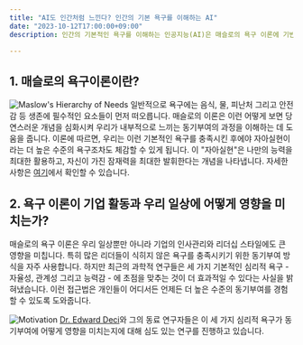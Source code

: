 ```yaml
---
title: "AI도 인간처럼 느낀다? 인간의 기본 욕구를 이해하는 AI"
date: "2023-10-12T17:00:00+09:00"
description: 인간의 기본적인 욕구를 이해하는 인공지능(AI)은 매슬로의 욕구 이론에 기반을 두고 있습니다. 이 블로그에서는 이러한 AI가 인간과 어떻게 효과적으로 상호작용할 수 있는지 탐색합니다.

---
```


## 1. 매슬로의 욕구이론이란?
![Maslow's Hierarchy of Needs](https://upload.wikimedia.org/wikipedia/commons/6/60/Maslow's_Hierarchy_of_Needs.svg)
일반적으로 욕구에는 음식, 물, 피난처 그리고 안전감 등 생존에 필수적인 요소들이 먼저 떠오릅니다. 매슬로의 이론은 이런 어떻게 보면 당연스러운 개념을 심화시켜 우리가 내부적으로 느끼는 동기부여의 과정을 이해하는 데 도움을 줍니다. 이론에 따르면, 우리는 이런 기본적인 욕구를 충족시킨 후에야 자아실현이라는 더 높은 수준의 욕구조차도 체감할 수 있게 됩니다. 이 "자아실현"은 나만의 능력을 최대한 활용하고, 자신이 가진 잠재력을 최대한 발휘한다는 개념을 나타냅니다. 자세한 사항은 [여기](http://psychology.about.com/od/theoriesofpersonality/a/hierarchyneeds.htm)에서 확인할 수 있습니다.

## 2. 욕구 이론이 기업 활동과 우리 일상에 어떻게 영향을 미치는가?
매슬로의 욕구 이론은 우리 일상뿐만 아니라 기업의 인사관리와 리더십 스타일에도 큰 영향을 미칩니다. 특히 많은 리더들이 식히지 않은 욕구를 충족시키기 위한 동기부여 방식을 자주 사용합니다. 하지만 최근의 과학적 연구들은 세 가지 기본적인 심리적 욕구 - 자율성, 관계성 그리고 능력감 - 에 초점을 맞추는 것이 더 효과적일 수 있다는 사실을 밝혀냈습니다. 이런 접근법은 개인들이 어디서든 언제든 더 높은 수준의 동기부여를 경험할 수 있도록 도와줍니다.

![Motivation](https://www.verywellmind.com/thmb/_t6I9OtZ2UkyKyuvddAebw1FeaQ=/1500x1000/filters:no_upscale():max_bytes(150000):strip_icc()/the-psychology-of-what-motivates-us-4589824_FINAL-9e8c639aadfb4b28b1d8be08368de2f2.png)
[Dr. Edward Deci](https://en.wikipedia.org/wiki/Edward_L._Deci)와 그의 동료 연구자들은 이 세 가지 심리적 욕구가 동기부여에 어떻게 영향을 미치는지에 대해 심도 있는 연구를 진행하고 있습니다.
